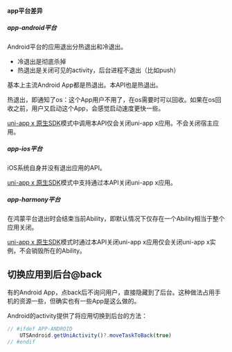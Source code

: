 <!-- ## uni.exit(options?) @exit -->

<!-- UTSAPIJSON.exit.name -->

<!-- UTSAPIJSON.exit.description -->

<!-- UTSAPIJSON.exit.compatibility -->

#### app平台差异  

##### app-android平台  
Android平台的应用退出分热退出和冷退出。
- 冷退出是彻底杀掉
- 热退出是关闭可见的activity，后台进程不退出（比如push）

基本上主流Android App都是热退出。本API也是热退出。

热退出，即通知了os：这个App用户不用了，在os需要时可以回收。如果在os回收之前，用户又启动这个App，会感觉启动速度更快一些。

[uni-app x 原生SDK](../native/README.md)模式中调用本API仅会关闭uni-app x应用。不会关闭宿主应用。

##### app-ios平台  
iOS系统自身并没有退出应用的API。

[uni-app x 原生SDK](../native/README.md)模式中支持通过本API关闭uni-app x应用。

##### app-harmony平台
在鸿蒙平台退出时会结束当前Ability，即默认情况下仅存在一个Ability相当于整个应用关闭。

[uni-app x 原生SDK](../native/README.md)模式时通过本API关闭uni-app x应用仅会关闭uni-app x实例，不会销毁所在的Ability。


<!-- UTSAPIJSON.exit.param -->

<!-- UTSAPIJSON.exit.returnValue -->

<!-- UTSAPIJSON.exit.tutorial -->

<!-- UTSAPIJSON.exit.example -->

<!-- UTSAPIJSON.general_type.name -->

<!-- UTSAPIJSON.general_type.param -->

## 切换应用到后台@back

有的Android App，点back后不询问用户，直接隐藏到了后台。这种做法占用手机的资源一些，但确实也有一些App是这么做的。

Android的activity提供了将应用切换到后台的方法：
```ts
// #ifdef APP-ANDROID
	UTSAndroid.getUniActivity()?.moveTaskToBack(true)
// #endif
```
